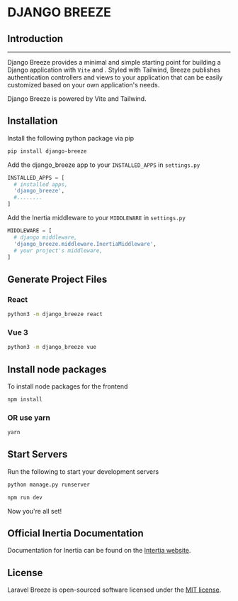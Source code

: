 # DJANGO BREEZE

## Introduction

<hr>

Django Breeze provides a minimal and simple starting point for building a Django application with `Vite` and . Styled with Tailwind, Breeze publishes authentication controllers and views to your application that can be easily customized based on your own application's needs.

Django Breeze is powered by Vite and Tailwind.

## Installation

Install the following python package via pip

```bash
pip install django-breeze
```

Add the django_breeze app to your `INSTALLED_APPS` in `settings.py`

```python
INSTALLED_APPS = [
  # installed apps,
  'django_breeze',
  #........
]
```

Add the Inertia middleware to your `MIDDLEWARE` in `settings.py`

```python
MIDDLEWARE = [
  # django middleware,
  'django_breeze.middleware.InertiaMiddleware',
  # your project's middleware,
]
```

## Generate Project Files

### React

```bash
python3 -m django_breeze react
```

### Vue 3

```bash
python3 -m django_breeze vue
```

## Install node packages

To install node packages for the frontend

```zsh
npm install
```

### OR use yarn

```bash
yarn
```

## Start Servers

Run the following to start your development servers

```bash
python manage.py runserver
```

```bash
npm run dev
```

Now you're all set!

## Official Inertia Documentation

Documentation for Inertia can be found on the [Intertia website](https://inertiajs.com/).

## License

Laravel Breeze is open-sourced software licensed under the [MIT license](LICENSE.md).
